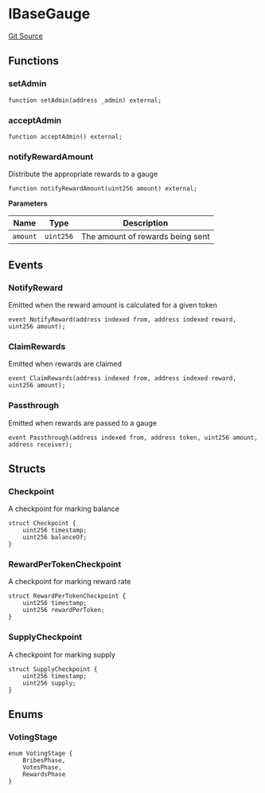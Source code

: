 # IBaseGauge
[Git Source](https://github.com/alchemix-finance/alchemix-v2-dao/blob/ede6fa522daa0fff2c20e5420d5e76d74abb70c3/src/interfaces/IBaseGauge.sol)


## Functions
### setAdmin


```solidity
function setAdmin(address _admin) external;
```

### acceptAdmin


```solidity
function acceptAdmin() external;
```

### notifyRewardAmount

Distribute the appropriate rewards to a gauge


```solidity
function notifyRewardAmount(uint256 amount) external;
```
**Parameters**

|Name|Type|Description|
|----|----|-----------|
|`amount`|`uint256`|   The amount of rewards being sent|


## Events
### NotifyReward
Emitted when the reward amount is calculated for a given token


```solidity
event NotifyReward(address indexed from, address indexed reward, uint256 amount);
```

### ClaimRewards
Emitted when rewards are claimed


```solidity
event ClaimRewards(address indexed from, address indexed reward, uint256 amount);
```

### Passthrough
Emitted when rewards are passed to a gauge


```solidity
event Passthrough(address indexed from, address token, uint256 amount, address receiver);
```

## Structs
### Checkpoint
A checkpoint for marking balance


```solidity
struct Checkpoint {
    uint256 timestamp;
    uint256 balanceOf;
}
```

### RewardPerTokenCheckpoint
A checkpoint for marking reward rate


```solidity
struct RewardPerTokenCheckpoint {
    uint256 timestamp;
    uint256 rewardPerToken;
}
```

### SupplyCheckpoint
A checkpoint for marking supply


```solidity
struct SupplyCheckpoint {
    uint256 timestamp;
    uint256 supply;
}
```

## Enums
### VotingStage

```solidity
enum VotingStage {
    BribesPhase,
    VotesPhase,
    RewardsPhase
}
```

